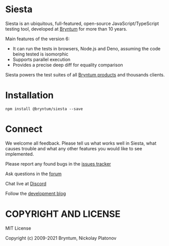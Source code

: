 Siesta
======

Siesta is an ubiquitous, full-featured, open-source JavaScript/TypeScript testing tool, 
developed at [Bryntum](https://www.bryntum.com/) for more than 10 years.

Main features of the version 6:

- It can run the tests in browsers, Node.js and Deno, assuming the code being tested is isomorphic
- Supports parallel execution
- Provides a precise deep diff for equality comparison

Siesta powers the test suites of all [Bryntum products](https://www.bryntum.com) and thousands clients. 

Installation
=============

```
npm install @bryntum/siesta --save 
```

Connect
=======

We welcome all feedback. Please tell us what works well in Siesta, what causes trouble and what any other features you would like to see implemented.

Please report any found bugs in the [issues tracker](https://github.com/bryntum/siesta/issues)

Ask questions in the [forum](https://bryntum.com/forum/viewforum.php?f=20)

Chat live at [Discord](https://discord.gg/jErxFxY)

Follow the [development blog](https://www.bryntum.com/blog/)


COPYRIGHT AND LICENSE
=================

MIT License

Copyright (c) 2009-2021 Bryntum, Nickolay Platonov
